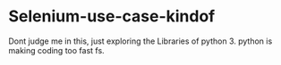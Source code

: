 # Selenium-use-case-kindof

Dont judge me in this, just exploring the Libraries of python 3.
python is making coding too fast fs.
